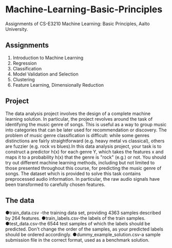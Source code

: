 # Machine-Learning-Basic-Principles
Assignments of CS-E3210 Machine Learning: Basic Principles, Aalto University.
## Assignments
1. Introduction to Machine Learning
2. Regression
3. Classification
4. Model Validation and Selection
5. Clustering
6. Feature Learning, Dimensionally Reduction
## Project
The data analysis project involves the design of a complete machine learning solution. In particular, the project revolves around the task of identifying the music genre of songs. This is useful as a way to group music into categories that can be later used for recommendation or discovery. The problem of music genre classification is difficult: while some genres distinctions are fairly straightforward (e.g. heavy metal vs classical), others are fuzzier (e.g. rock vs blues).In this data analysis project, your task is to construct a predictor h(x) for each genre Y, which takes the features x and maps it to a probability h(x) that the genre is "rock" (e.g.) or not. You should try out different machine learning methods, including but not limited to those presented throughout this course, for predicting the music genre of songs. The dataset which is provided to solve this task contains preprocessed audio information. In particular, the raw audio signals have been transformed to carefully chosen features.
## The data
●train_data.csv -the training data set, providing 4363 samples described by 264 features.
●train_labels.csv-the labels of the train samples.
●test_data.csv-the 6544 test samples of which the labels should be predicted. Don't change the order of the samples, as your predicted labels should be ordered accordingly.
●dummy_example_solution.csv-a sample submission file in the correct format, used as a benchmark solution.
